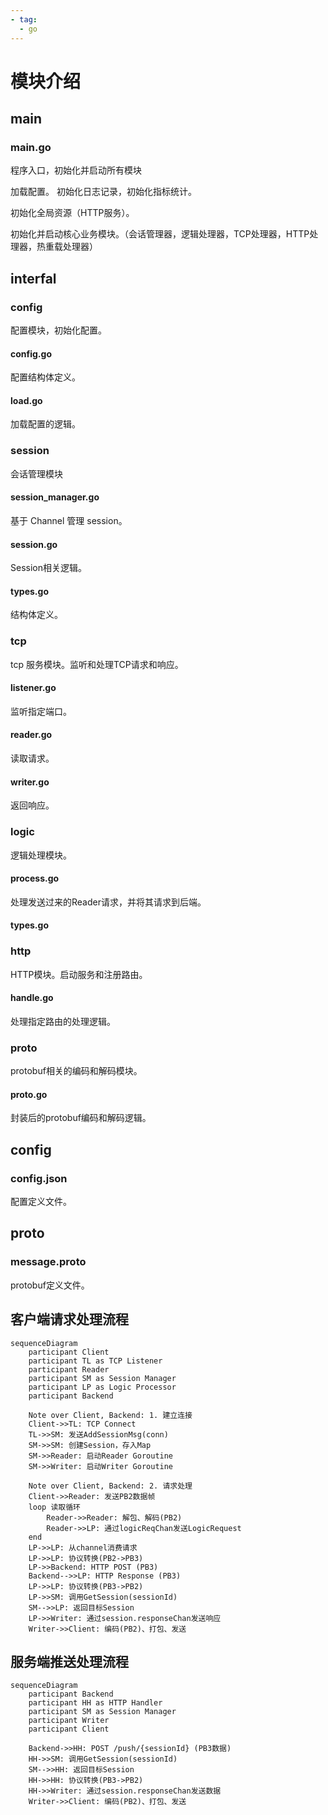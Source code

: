 ```yaml
---
- tag:
  - go
---
```


# 模块介绍

## main

### main.go

程序入口，初始化并启动所有模块

加载配置。
初始化日志记录，初始化指标统计。

初始化全局资源（HTTP服务）。

初始化并启动核心业务模块。（会话管理器，逻辑处理器，TCP处理器，HTTP处理器，热重载处理器）

## interfal

### config

配置模块，初始化配置。

#### config.go

配置结构体定义。

#### load.go

加载配置的逻辑。

### session

会话管理模块

#### session_manager.go

基于 Channel 管理 session。

#### session.go

Session相关逻辑。

#### types.go

结构体定义。

### tcp

tcp 服务模块。监听和处理TCP请求和响应。

#### listener.go

监听指定端口。

#### reader.go

读取请求。

#### writer.go

返回响应。

### logic

逻辑处理模块。

#### process.go

处理发送过来的Reader请求，并将其请求到后端。

#### types.go

### http

HTTP模块。启动服务和注册路由。

#### handle.go

处理指定路由的处理逻辑。

### proto

protobuf相关的编码和解码模块。

#### proto.go

封装后的protobuf编码和解码逻辑。

## config

### config.json

配置定义文件。

## proto

### message.proto

protobuf定义文件。

## 客户端请求处理流程

``` mermaid
sequenceDiagram
    participant Client
    participant TL as TCP Listener
    participant Reader
    participant SM as Session Manager
    participant LP as Logic Processor
    participant Backend

    Note over Client, Backend: 1. 建立连接
    Client->>TL: TCP Connect
    TL->>SM: 发送AddSessionMsg(conn)
    SM->>SM: 创建Session，存入Map
    SM->>Reader: 启动Reader Goroutine
    SM->>Writer: 启动Writer Goroutine

    Note over Client, Backend: 2. 请求处理
    Client->>Reader: 发送PB2数据帧
    loop 读取循环
        Reader->>Reader: 解包、解码(PB2)
        Reader->>LP: 通过logicReqChan发送LogicRequest
    end
    LP->>LP: 从channel消费请求
    LP->>LP: 协议转换(PB2->PB3)
    LP->>Backend: HTTP POST (PB3)
    Backend-->>LP: HTTP Response (PB3)
    LP->>LP: 协议转换(PB3->PB2)
    LP->>SM: 调用GetSession(sessionId)
    SM-->>LP: 返回目标Session
    LP->>Writer: 通过session.responseChan发送响应
    Writer->>Client: 编码(PB2)、打包、发送
```

## 服务端推送处理流程

``` mermaid
sequenceDiagram
    participant Backend
    participant HH as HTTP Handler
    participant SM as Session Manager
    participant Writer
    participant Client

    Backend->>HH: POST /push/{sessionId} (PB3数据)
    HH->>SM: 调用GetSession(sessionId)
    SM-->>HH: 返回目标Session
    HH->>HH: 协议转换(PB3->PB2)
    HH->>Writer: 通过session.responseChan发送数据
    Writer->>Client: 编码(PB2)、打包、发送
```
